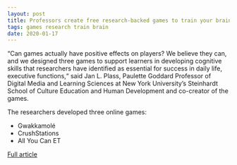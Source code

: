 ```yaml
---
layout: post
title: Professors create free research-backed games to train your brain
tags: games research train brain
date: 2020-01-17
---
```


“Can games actually have positive effects on players? We believe they can, 
and we designed three games to support learners in developing cognitive skills 
that researchers have identified as essential for success in daily life, executive 
functions,“ said Jan L. Plass, Paulette Goddard Professor of Digital Media and 
Learning Sciences at New York University’s Steinhardt School of Culture Education 
and Human Development and co-creator of the games.

The researchers developed three online games: 
- Gwakkamolé
- CrushStations
- All You Can ET

[Full article](https://www.nyu.edu/about/news-publications/news/2020/january/train-your-brain.html)
